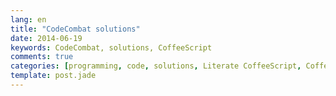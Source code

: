 ```yaml
---
lang: en
title: "CodeCombat solutions"
date: 2014-06-19
keywords: CodeCombat, solutions, CoffeeScript
comments: true
categories: [programming, code, solutions, Literate CoffeeScript, CoffeeScript, learning, English]
template: post.jade
---
```


<script src="https://gist.githubusercontent.com/a1ip/2ea627a4bf6067a63634.js">
</script>
<script src="https://gist.githubusercontent.com/a1ip/c5551df1b1024ada8a00.js">
</script>
<script src="https://gist.githubusercontent.com/a1ip/6d3e7cf0c39b21c25e22.js">
</script>
<script src="https://gist.githubusercontent.com/a1ip/2a89de59f88d8325d67d.js">
</script>
<script src="https://gist.githubusercontent.com/a1ip/b541cfe7163d23a284bf.js">
</script>
